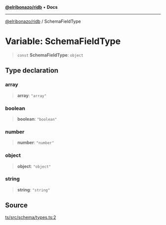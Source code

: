 [**@elribonazo/ridb**](../README.md) • **Docs**

***

[@elribonazo/ridb](../globals.md) / SchemaFieldType

# Variable: SchemaFieldType

> `const` **SchemaFieldType**: `object`

## Type declaration

### array

> **array**: `"array"`

### boolean

> **boolean**: `"boolean"`

### number

> **number**: `"number"`

### object

> **object**: `"object"`

### string

> **string**: `"string"`

## Source

[ts/src/schema/types.ts:2](https://github.com/elribonazo/RIDB/blob/e6efbc418b319fd72a86705f8540745273bdd697/ts/src/schema/types.ts#L2)

